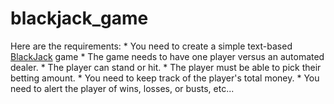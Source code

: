 # blackjack_game
Here are the requirements:  * You need to create a simple text-based [BlackJack](https://en.wikipedia.org/wiki/Blackjack) game * The game needs to have one player versus an automated dealer. * The player can stand or hit. * The player must be able to pick their betting amount. * You need to keep track of the player's total money. * You need to alert the player of wins, losses, or busts, etc...
